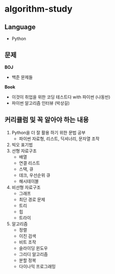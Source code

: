 # algorithm-study

## Language
- Python

## 문제
**BOJ**
- 백준 문제들

**Book**
- 이것이 취업을 위한 코딩 테스트다 with 파이썬 (나동빈)
- 파이썬 알고리즘 인터뷰 (박상길)

## 커리큘럼 및 꼭 알아야 하는 내용
1. Python을 더 잘 활용 하기 위한 문법 공부
    - 파이썬 자료형, 리스트, 딕셔너리, 문자열 조작
2. 빅오 표기법
3. 선형 자료구조
    - 배열
    - 연결 리스트
    - 스택, 큐
    - 데크, 우선순위 큐
    - 해시테이블
4. 비선형 자료구조
    - 그래프
    - 최단 경로 문제
    - 트리
    - 힙
    - 트라이
5. 알고리즘
    - 정렬
    - 이진 검색
    - 비트 조작
    - 슬라이딩 윈도우
    - 그리디 알고리즘
    - 분할 정복
    - 다이나믹 프로그래밍
